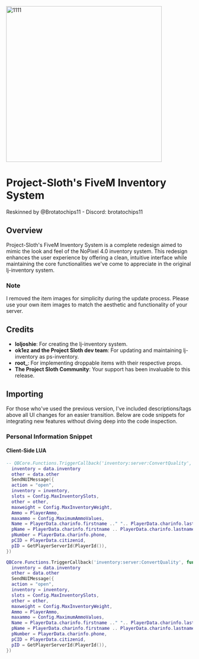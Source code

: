 

<img width="420" alt="1111" src="https://github.com/Brave-developments/Ps-inventory/assets/89262662/c1a6d5f2-7cb8-44d7-9909-2389db1a43de">



# Project-Sloth's FiveM Inventory System

Reskinned by @Brotatochips11 - Discord: brotatochips11

## Overview

Project-Sloth's FiveM Inventory System is a complete redesign aimed to mimic the look and feel of the NoPixel 4.0 inventory system. This redesign enhances the user experience by offering a clean, intuitive interface while maintaining the core functionalities we've come to appreciate in the original lj-inventory system.

### Note
I removed the item images for simplicity during the update process. Please use your own item images to match the aesthetic and functionality of your server.

## Credits

- **loljoshie**: For creating the lj-inventory system.
- **ok1ez and the Project Sloth dev team**: For updating and maintaining lj-inventory as ps-inventory.
- **root_**: For implementing droppable items with their respective props.
- **The Project Sloth Community**: Your support has been invaluable to this release.

## Importing

For those who've used the previous version, I've included descriptions/tags above all UI changes for an easier transition. Below are code snippets for integrating new features without diving deep into the code inspection.

### Personal Information Snippet

#### Client-Side LUA

```lua
-- QBCore.Functions.TriggerCallback('inventory:server:ConvertQuality', function(data)
  inventory = data.inventory
  other = data.other
  SendNUIMessage({
  action = "open",
  inventory = inventory,
  slots = Config.MaxInventorySlots,
  other = other,
  maxweight = Config.MaxInventoryWeight,
  Ammo = PlayerAmmo,
  maxammo = Config.MaximumAmmoValues,
  Name = PlayerData.charinfo.firstname .." ".. PlayerData.charinfo.lastname .." - [".. GetPlayerServerId(PlayerId()) .."]", 
  pName = PlayerData.charinfo.firstname .. PlayerData.charinfo.lastname, 
  pNumber = PlayerData.charinfo.phone,
  pCID = PlayerData.citizenid,
  pID = GetPlayerServerId(PlayerId()),
})

QBCore.Functions.TriggerCallback('inventory:server:ConvertQuality', function(data)
  inventory = data.inventory
  other = data.other
  SendNUIMessage({
  action = "open",
  inventory = inventory,
  slots = Config.MaxInventorySlots,
  other = other,
  maxweight = Config.MaxInventoryWeight,
  Ammo = PlayerAmmo,
  maxammo = Config.MaximumAmmoValues,
  Name = PlayerData.charinfo.firstname .." ".. PlayerData.charinfo.lastname .." - [".. GetPlayerServerId(PlayerId()) .."]", 
  pName = PlayerData.charinfo.firstname .. PlayerData.charinfo.lastname, 
  pNumber = PlayerData.charinfo.phone,
  pCID = PlayerData.citizenid,
  pID = GetPlayerServerId(PlayerId()),
})
